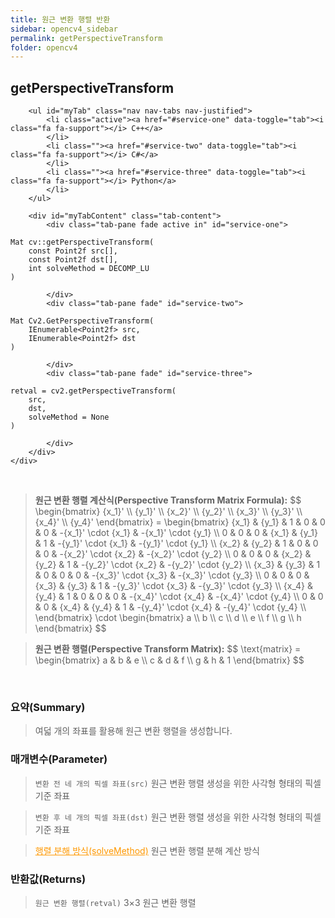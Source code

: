 ```yaml
---
title: 원근 변환 행렬 반환
sidebar: opencv4_sidebar
permalink: getPerspectiveTransform
folder: opencv4
---
```


<div class="row">
    <div class="col-lg-12">
        <h2 class="page-header">getPerspectiveTransform</h2>
    </div>
    <div class="col-lg-12">

        <ul id="myTab" class="nav nav-tabs nav-justified">
            <li class="active"><a href="#service-one" data-toggle="tab"><i class="fa fa-support"></i> C++</a>
            </li>
            <li class=""><a href="#service-two" data-toggle="tab"><i class="fa fa-support"></i> C#</a>
            </li>
            <li class=""><a href="#service-three" data-toggle="tab"><i class="fa fa-support"></i> Python</a>
            </li>
        </ul>

        <div id="myTabContent" class="tab-content">
            <div class="tab-pane fade active in" id="service-one">
<pre class="prettyprint"><code class="language-cpp">Mat cv::getPerspectiveTransform(
    const Point2f src[],
    const Point2f dst[],
    int solveMethod = DECOMP_LU
)</code></pre>
            </div>
            <div class="tab-pane fade" id="service-two">
<pre class="prettyprint"><code class="language-cs">Mat Cv2.GetPerspectiveTransform(
    IEnumerable&lt;Point2f&gt; src,
    IEnumerable&lt;Point2f&gt; dst
)</code></pre>
            </div>
            <div class="tab-pane fade" id="service-three">
<pre class="prettyprint"><code class="language-py">retval = cv2.getPerspectiveTransform(
    src,
    dst,
    solveMethod = None
)</code></pre>
            </div>
        </div>
    </div>
</div>

<br>

<blockquote class="formula">
<b>원근 변환 행렬 계산식(Perspective Transform Matrix Formula):</b>
$$ \begin{bmatrix} {x_1}' \\ {y_1}' \\ {x_2}' \\ {y_2}' \\ {x_3}' \\ {y_3}' \\ {x_4}' \\ {y_4}' \end{bmatrix} = \begin{bmatrix} {x_1} & {y_1} & 1 & 0 & 0 & 0 & -{x_1}' \cdot {x_1} & -{x_1}' \cdot {y_1} \\ 0 & 0 & 0 & {x_1} & {y_1} & 1 & -{y_1}' \cdot {x_1} & -{y_1}' \cdot {y_1} \\ {x_2} & {y_2} & 1 & 0 & 0 & 0 & -{x_2}' \cdot {x_2} & -{x_2}' \cdot {y_2} \\ 0 & 0 & 0 & {x_2} & {y_2} & 1 & -{y_2}' \cdot {x_2} & -{y_2}' \cdot {y_2} \\ {x_3} & {y_3} & 1 & 0 & 0 & 0 & -{x_3}' \cdot {x_3} & -{x_3}' \cdot {y_3} \\ 0 & 0 & 0 & {x_3} & {y_3} & 1 & -{y_3}' \cdot {x_3} & -{y_3}' \cdot {y_3} \\ {x_4} & {y_4} & 1 & 0 & 0 & 0 & -{x_4}' \cdot {x_4} & -{x_4}' \cdot {y_4} \\ 0 & 0 & 0 & {x_4} & {y_4} & 1 & -{y_4}' \cdot {x_4} & -{y_4}' \cdot {y_4} \\ \end{bmatrix} \cdot \begin{bmatrix} a \\ b \\ c \\ d \\ e \\ f \\ g \\ h \end{bmatrix} $$
</blockquote>

<blockquote class="formula">
<b>원근 변환 행렬(Perspective Transform Matrix):</b>
$$ \text{matrix} = \begin{bmatrix} a & b & e \\ c & d & f \\ g & h & 1 \end{bmatrix} $$
</blockquote>

<br>

### 요약(Summary)

> 여덟 개의 좌표를 활용해 원근 변환 행렬을 생성합니다.

### 매개변수(Parameter)

> `변환 전 네 개의 픽셀 좌표(src)` 원근 변환 행렬 생성을 위한 사각형 형태의 픽셀 기준 좌표

> `변환 후 네 개의 픽셀 좌표(dst)` 원근 변환 행렬 생성을 위한 사각형 형태의 픽셀 기준 좌표

> <a data-toggle="tooltip" data-original-title="{{site.data.glossary.only_C_Python}}" href="DecompTypes" style="cursor: revert; color: #ff9800;">행렬 분해 방식(solveMethod)</a> 원근 변환 행렬 분해 계산 방식

### 반환값(Returns)

> `원근 변환 행렬(retval)` 3×3 원근 변환 행렬